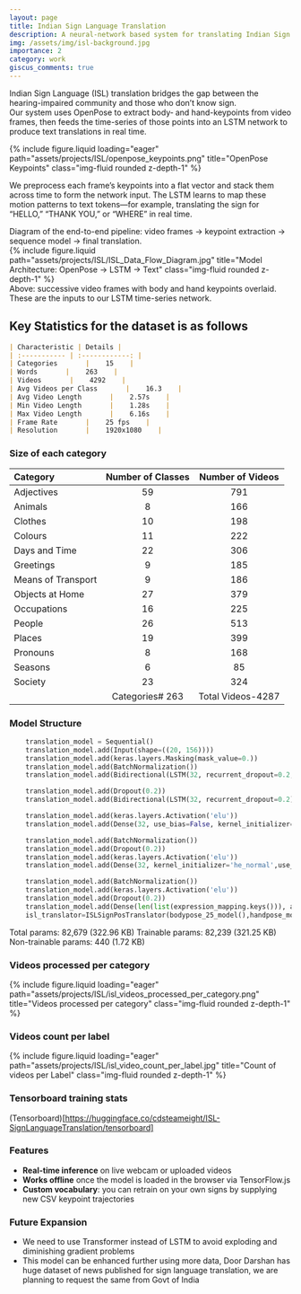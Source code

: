 ```yaml
---
layout: page
title: Indian Sign Language Translation
description: A neural-network based system for translating Indian Sign Language using OpenPose keypoints and LSTM.
img: /assets/img/isl-background.jpg
importance: 2
category: work
giscus_comments: true
---
```


Indian Sign Language (ISL) translation bridges the gap between the hearing-impaired community and those who don’t know sign.  
Our system uses OpenPose to extract body‐ and hand-keypoints from video frames, then feeds the time-series of those points into an LSTM network to produce text translations in real time.

<div class="row">
  <div class="col-sm mt-3 mt-md-0">
    {% include figure.liquid loading="eager" path="assets/projects/ISL/openpose_keypoints.png" title="OpenPose Keypoints" class="img-fluid rounded z-depth-1" %}
  </div>
</div>


We preprocess each frame’s keypoints into a flat vector and stack them across time to form the network input.  The LSTM learns to map these motion patterns to text tokens—for example, translating the sign for “HELLO,” “THANK YOU,” or “WHERE” in real time.

<div class="caption">
  Diagram of the end-to-end pipeline: video frames → keypoint extraction → sequence model → final translation.
</div>
<div class="row justify-content-sm-center">
  <div class="col-sm-8 mt-3 mt-md-0">
    {% include figure.liquid path="assets/projects/ISL/ISL_Data_Flow_Diagram.jpg" title="Model Architecture: OpenPose → LSTM → Text" class="img-fluid rounded z-depth-1" %}
  </div>
</div>
<div class="caption">
  Above: successive video frames with body and hand keypoints overlaid. These are the inputs to our LSTM time-series network.
</div>

## Key Statistics for the dataset is as follows

```markdown
| Characteristic | Details |
| :----------- | :------------: |
| Categories       |    15    |
| Words       |    263    |
| Videos       |    4292    |
| Avg Videos per Class       |    16.3    |
| Avg Video Length       |    2.57s    |
| Min Video Length       |    1.28s    |
| Max Video Length       |    6.16s    |
| Frame Rate       |    25 fps    |
| Resolution       |    1920x1080    |
```

### Size of each category
| Category | Number of Classes | Number of Videos |
| :----------- | :------------: | :------------: |
| Adjectives        |    59                 | 791               |
| Animals           |    8                  | 166               |
| Clothes           |    10                 | 198               |
| Colours           |    11                 | 222               |
| Days and Time     |    22                 | 306               |
| Greetings         |    9                  | 185               |
| Means of Transport|    9                  | 186               |
| Objects at Home   |    27                 | 379               |
| Occupations       |    16                 | 225               |
| People            |    26                 | 513               |
| Places            |    19                 | 399               |
| Pronouns          |    8                  | 168               |
| Seasons           |    6                  | 85                |
| Society           |    23                 | 324               |
|                   |    Categories# 263    | Total Videos-4287 |


### Model Structure

```python
    translation_model = Sequential()
    translation_model.add(Input(shape=((20, 156))))
    translation_model.add(keras.layers.Masking(mask_value=0.))
    translation_model.add(BatchNormalization())
    translation_model.add(Bidirectional(LSTM(32, recurrent_dropout=0.2, return_sequences=True)))

    translation_model.add(Dropout(0.2))
    translation_model.add(Bidirectional(LSTM(32, recurrent_dropout=0.2)))

    translation_model.add(keras.layers.Activation('elu'))
    translation_model.add(Dense(32, use_bias=False, kernel_initializer='he_normal'))

    translation_model.add(BatchNormalization())
    translation_model.add(Dropout(0.2))
    translation_model.add(keras.layers.Activation('elu'))
    translation_model.add(Dense(32, kernel_initializer='he_normal',use_bias=False))

    translation_model.add(BatchNormalization())
    translation_model.add(keras.layers.Activation('elu'))
    translation_model.add(Dropout(0.2))
    translation_model.add(Dense(len(list(expression_mapping.keys())), activation='softmax'))
    isl_translator=ISLSignPosTranslator(bodypose_25_model(),handpose_model(), translation_model)
```

Total params: 82,679 (322.96 KB)
Trainable params: 82,239 (321.25 KB)
Non-trainable params: 440 (1.72 KB)


### Videos processed per category
<div class="row">
  <div class="col-sm mt-3 mt-md-0">
    {% include figure.liquid loading="eager" path="assets/projects/ISL/isl_videos_processed_per_category.png" title="Videos processed per category" class="img-fluid rounded z-depth-1" %}
  </div>
</div>

### Videos count per label
<div class="row">
  <div class="col-sm mt-3 mt-md-0">
    {% include figure.liquid loading="eager" path="assets/projects/ISL/isl_video_count_per_label.jpg" title="Count of videos per Label" class="img-fluid rounded z-depth-1" %}
  </div>
</div>


### Tensorboard training stats

(Tensorboard)[https://huggingface.co/cdsteameight/ISL-SignLanguageTranslation/tensorboard]

### Features

- **Real-time inference** on live webcam or uploaded videos  
- **Works offline** once the model is loaded in the browser via TensorFlow.js  
- **Custom vocabulary**: you can retrain on your own signs by supplying new CSV keypoint trajectories  



### Future Expansion

- We need to use Transformer instead of LSTM to avoid exploding and diminishing gradient problems
- This model can be enhanced further using more data, Door Darshan has huge dataset of news published for sign language translation, we are planning to request the same from Govt of India

